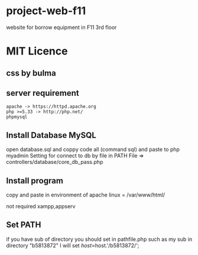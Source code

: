 # project-web-f11
website for borrow equipment in F11 3rd floor

# MIT Licence
## css by bulma

## server requirement
    apache -> https://httpd.apache.org
    php >=5.33 -> http://php.net/
    phpmysql



## Install Database MySQL
  open database.sql and coppy code all (command sql) and paste to php myadmin
  Setting for connect to db by file in PATH File =>  controllers/database/core_db_pass.php


## Install program
  copy and paste in environment of apache
  linux = /var/www/html/

  not required xampp,appserv

## Set PATH
  if you have sub of directory you should set in pathfile.php
  such as my sub in directory "b5813872"  I will set $host=$host.'/b5813872/';

